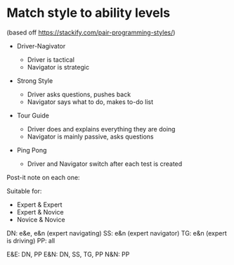 # Match style to ability levels

(based off https://stackify.com/pair-programming-styles/)

* Driver-Nagivator
  * Driver is tactical
  * Navigator is strategic

* Strong Style
  * Driver asks questions, pushes back
  * Navigator says what to do, makes to-do list

* Tour Guide
  * Driver does and explains everything they are doing
  * Navigator is mainly passive, asks questions

* Ping Pong
  * Driver and Navigator switch after each test is created

Post-it note on each one:

Suitable for:
 * Expert & Expert
 * Expert & Novice
 * Novice & Novice

DN: e&e, e&n (expert navigating)
SS: e&n (expert navigator)
TG: e&n (expert is driving)
PP: all

E&E: DN, PP
E&N: DN, SS, TG, PP
N&N: PP
